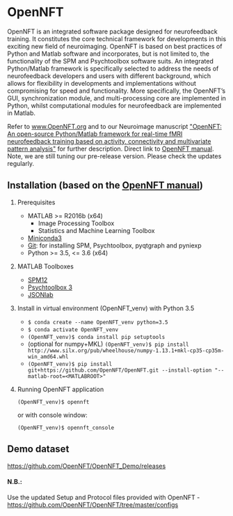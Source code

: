 # OpenNFT
OpenNFT is an integrated software package designed for neurofeedback training. It constitutes the core technical framework for developments in this exciting new field of neuroimaging. OpenNFT is based on best practices of Python and Matlab software and incorporates, but is not limited to, the functionality of the SPM and Psychtoolbox software suits. An integrated Python/Matlab framework is specifically selected to address the needs of neurofeedback developers and users with different background, which allows for flexibility in developments and implementations without compromising for speed and functionality. More specifically, the OpenNFT’s GUI, synchronization module, and multi-processing core are implemented in Python, whilst computational modules for neurofeedback are implemented in Matlab.

Refer to www.OpenNFT.org and to our Neuroimage manuscript ["OpenNFT: An open-source Python/Matlab framework for real-time fMRI neurofeedback training based on activity, connectivity and multivariate pattern analysis"](http://www.sciencedirect.com/science/article/pii/S1053811917305050) for further description.
Direct link to [OpenNFT manual](https://github.com/OpenNFT/opennft.github.io/blob/master/OpenNFT_Manual_v1.0.pdf).
Note, we are still tuning our pre-release version. Please check the updates regularly.

## Installation (based on the [OpenNFT manual](https://github.com/OpenNFT/opennft.github.io/blob/master/OpenNFT_Manual_v1.0.pdf))

1. Prerequisites
    - MATLAB >= R2016b (x64)
        - Image Processing Toolbox
        - Statistics and Machine Learning Toolbox
    - [Miniconda3](https://docs.conda.io/en/latest/miniconda.html)
    - [Git](https://git-scm.com/downloads): for installing SPM, Psychtoolbox, pyqtgraph and pyniexp
    - Python >= 3.5, <= 3.6 (x64)

2. MATLAB Toolboxes
    - [SPM12](https://github.com/spm/spm12.git)
    - [Psychtoolbox 3](https://github.com/Psychtoolbox-3/Psychtoolbox-3.git)
    - [JSONlab](https://uk.mathworks.com/matlabcentral/mlc-downloads/downloads/submissions/33381/versions/22/download/zip)

3. Install in virtual environment (OpenNFT_venv) with Python 3.5

    * `$ conda create --name OpenNFT_venv python=3.5`
    * `$ conda activate OpenNFT_venv`
    * `(OpenNFT_venv)$ conda install pip setuptools`
    * (optional for numpy+MKL) `(OpenNFT_venv)$ pip install http://www.silx.org/pub/wheelhouse/numpy-1.13.1+mkl-cp35-cp35m-win_amd64.whl`
    * `(OpenNFT_venv)$ pip install git+https://github.com/OpenNFT/OpenNFT.git --install-option "--matlab-root=<MATLABROOT>"`

4. Running OpenNFT application
    
    `(OpenNFT_venv)$ opennft`
    
    or with console window:
    
    `(OpenNFT_venv)$ opennft_console`

## Demo dataset
https://github.com/OpenNFT/OpenNFT_Demo/releases  
#### N.B.:
Use the updated Setup and Protocol files provided with OpenNFT - https://github.com/OpenNFT/OpenNFT/tree/master/configs
